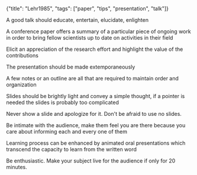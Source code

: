 {"title": "Lehr1985", "tags": ["paper", "tips", "presentation", "talk"]}

A good talk should educate, entertain, elucidate, enlighten

A conference paper offers a summary of a particular piece of ongoing work in
order to bring fellow scientists up to date on activities in their field

Elicit an appreciation of the research effort and highlight the value of the
contributions

The presentation should be made extemporaneously

A few notes or an outline are all that are required to maintain order and
organization

Slides should be brightly light and convey a simple thought, if a pointer is
needed the slides is probably too complicated

Never show a slide and apologize for it. Don't be afraid to use no slides.

Be intimate with the audience, make them feel you are there because you care
about informing each and every one of them

Learning process can be enhanced by animated oral presentations which
transcend the capacity to learn from the written word

Be enthusiastic. Make your subject live for the audience if only for 20
minutes.
